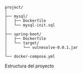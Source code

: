 ```
project/
│
├── mysql/
│   ├── Dockerfile
│   └── mysql-init.sql
│
├── spring-boot/
│   ├── Dockerfile
│   └── target/
│       └── vulnesolve-0.0.1.jar
│
└── docker-compose.yml
```

Estructura del proyecto
